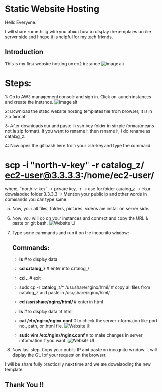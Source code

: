 # Static Website Hosting

Hello Everyone. 

I will share something with you about how to display the templates on the server side and I hope it is helpful for my tech friends.
## Introduction
This is my first website hosting on ec2 instance
![image alt](https://github.com/prakash250704/prakashgore/blob/main/ss1.png?raw=true)

# Steps:
1: Go to AWS management console and sign in. Click on launch instances and create the instance.
![image alt](https://github.com/prakash250704/prakashgore/blob/main/ss2(1).png?raw=true)

2: Download the static website hosting templates file from browser, it is in zip format.

3: After downloads cut and paste in ssh-key folder in simple format(means not in zip format). If you want to rename it then rename it, I do rename as catalog_z.

4: Now open the git bash here from your ssh-key and type the command: 
# scp -i "north-v-key" -r catalog_z/ ec2-user@3.3.3.3:/home/ec2-user/
where, 
"north-v-key" -> private key,
-r -> use for folder
catalog_z -> Your downlaoded folder
3.3.3.3 -> Mention your public ip
and other words in commands you can type same.

5. Now, your all files, folders, pictures, videos are install on server side.

6. Now, you will go on your instances and connect and copy the URL & paste on git bash.
![Website UI](./img/ss3.png)

7. Type some cammands and run it on the incognito window:
    ## Commands:
    - **ls**                     # to display data
    - **cd catalog_z**          # enter into catalog_z
    - **cd ..**                 # exit
    - sudo cp -r catalog_z/* /usr/share/nginx/html/ # copy all files from catalog_z and paste in /usr/share/nginx/html/
    - **cd /usr/share/nginx/html/**    # enter in html
    - **ls**                           # to display data of html

    - **cat /etc/nginx/nginx.conf**     # to check the server information like port no., path, or .html file.
    ![Website UI](./img/ss7.png)

    - **sudo vim /etc/nginx/nginx.conf**  # to make changes in server information if you want.
    ![Website UI](./img/ss7(1).png)

8. Now last step, Copy your public IP and paste on incognito window. It will display the GUI of your request on the browser.


I will be share fully practically next time and we are downlaoding the new template.

   ## Thank You !!



